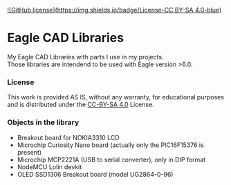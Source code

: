 [![GitHub license](https://img.shields.io/badge/License-CC BY-SA 4.0-blue)](https://creativecommons.org/licenses/by-sa/4.0/legalcode)

# Eagle CAD Libraries  

My Eagle CAD Libraries with parts I use in my projects.  
Those libraries are intendend to be used with Eagle version >6.0.  

### License
This work is provided AS IS, without any warranty, for educational purposes and is distributed under the [CC-BY-SA 4.0](https://creativecommons.org/licenses/by-sa/4.0/) License.

### Objects in the library

- Breakout board for NOKIA3310 LCD
- Microchip Curiosity Nano board (actually only the PIC16F15376 is present)
- Microchip MCP2221A (USB to serial converter), only in DIP format
- NodeMCU Lolin devkit
- OLED SSD1306 Breakout board (model UG2864-0-96)
